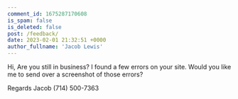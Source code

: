 ```yaml
---
comment_id: 1675287170608
is_spam: false
is_deleted: false
post: /feedback/
date: 2023-02-01 21:32:51 +0000
author_fullname: 'Jacob Lewis'
---
```


Hi, 
Are you still in business? 
I found a few errors on your site.
Would you like me to send over a screenshot of those errors?

Regards
Jacob
(714) 500-7363
